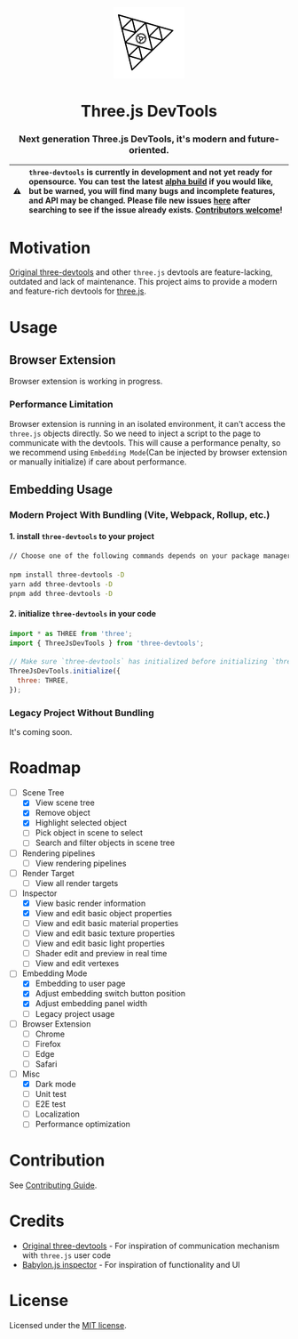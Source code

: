 <p align="center">
  <img src="./resource/logo.svg" height="128">
  <h1 align="center">Three.js DevTools</h1>
</p>

<h3 align="center">
  Next generation Three.js DevTools, it's modern and future-oriented.
</h3>

| ⚠️  | `three-devtools` is currently in development and not yet ready for opensource. You can test the latest [alpha build](https://github.com/vimcaw/three-devtools/releases/latest) if you would like, but be warned, you will find many bugs and incomplete features, and API may be changed. Please file new issues [here](https://github.com/vimcaw/three-devtools/issues) after searching to see if the issue already exists. [Contributors welcome](https://github.com/vimcaw/three-devtools/blob/main/CONTRIBUTING.md)! |
| --- | :----------------------------------------------------------------------------------------------------------------------------------------------------------------------------------------------------------------------------------------------------------------------------------------------------------------------------------------------------------------------------------------------------------------------------------------------------------------------------------------------------------------------- |

# Motivation

[Original three-devtools](https://github.com/threejs/three-devtools) and other `three.js` devtools are feature-lacking, outdated and lack of maintenance. This project aims to provide a modern and feature-rich devtools for [three.js](https://threejs.org).

# Usage

## Browser Extension

Browser extension is working in progress.

### Performance Limitation

Browser extension is running in an isolated environment, it can't access the `three.js` objects directly. So we need to inject a script to the page to communicate with the devtools. This will cause a performance penalty, so we recommend using `Embedding Mode`(Can be injected by browser extension or manually initialize) if care about performance.

## Embedding Usage

### Modern Project With Bundling (Vite, Webpack, Rollup, etc.)

#### 1. install `three-devtools` to your project

```bash
// Choose one of the following commands depends on your package manager

npm install three-devtools -D
yarn add three-devtools -D
pnpm add three-devtools -D
```

#### 2. initialize `three-devtools` in your code

```js
import * as THREE from 'three';
import { ThreeJsDevTools } from 'three-devtools';

// Make sure `three-devtools` has initialized before initializing `three.js`
ThreeJsDevTools.initialize({
  three: THREE,
});
```

### Legacy Project Without Bundling

It's coming soon.

# Roadmap

- [ ] Scene Tree
  - [x] View scene tree
  - [x] Remove object
  - [x] Highlight selected object
  - [ ] Pick object in scene to select
  - [ ] Search and filter objects in scene tree
- [ ] Rendering pipelines
  - [ ] View rendering pipelines
- [ ] Render Target
  - [ ] View all render targets
- [ ] Inspector
  - [x] View basic render information
  - [x] View and edit basic object properties
  - [ ] View and edit basic material properties
  - [ ] View and edit basic texture properties
  - [ ] View and edit basic light properties
  - [ ] Shader edit and preview in real time
  - [ ] View and edit vertexes
- [ ] Embedding Mode
  - [x] Embedding to user page
  - [x] Adjust embedding switch button position
  - [x] Adjust embedding panel width
  - [ ] Legacy project usage
- [ ] Browser Extension
  - [ ] Chrome
  - [ ] Firefox
  - [ ] Edge
  - [ ] Safari
- [ ] Misc
  - [x] Dark mode
  - [ ] Unit test
  - [ ] E2E test
  - [ ] Localization
  - [ ] Performance optimization

# Contribution

See [Contributing Guide](CONTRIBUTING.md).

# Credits

- [Original three-devtools](https://github.com/threejs/three-devtools) - For inspiration of communication mechanism with `three.js` user code
- [Babylon.js inspector](https://doc.babylonjs.com/toolsAndResources/inspector) - For inspiration of functionality and UI

# License

Licensed under the [MIT license](./LICENSE).
